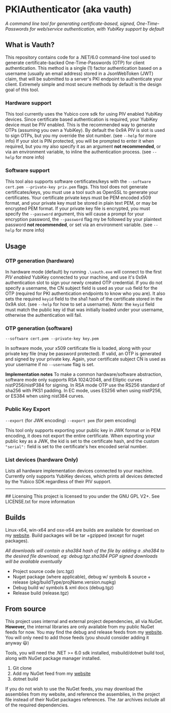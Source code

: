 # PKIAuthenticator (aka vauth)

*A command line tool for generating certificate-based, signed, One-Time-Passwords for web/service authentication, with YubiKey support by default*

## What is Vauth?
This repository contains code for a .NET/6.0 command-line tool used to generate certificate-backed One-Time-Passwords (OTP) for client authentication. This method is a single (1) factor authentication based on a username (usually an email address) stored in a JsonWebToken (JWT) claim, that will be submitted to a server's PKI endpoint to authenticate your client. Extremely simple and most secure methods by default is the design goal of this tool.

### Hardware support
This tool currently uses the Yubico core sdk for using PIV enabled YubiKey devices. Since certificate based authentication is required, your YubiKey device must be PIV enabled. This is the recommended way to generate OTPs (assuming you own a YubiKey). By default the 0x9A PIV is slot is used to sign OTPs, but you my override the slot number. (see `--help` for more info) If your slot is PIN protected, you will be prompted to enter it when required, but you my also specify it as an argument **not recommended**, or via an environment variable, to inline the authentication process. (see `--help` for more info)

### Software support
This tool also supports software certificates/keys with the `--software cert.pem --private-key priv.pem` flags. This tool does not generate certificates/keys, you must use a tool such as OpenSSL to generate your certificates. Your certificate private keys must be PEM encoded x509 format, and your private key must be stored in plain text PEM, or may be encrypted PEM format. If your private key file is encrypted, you must specify the `--password` argument, this will cause a prompt for your encryption password, the `--password` flag my be followed by your plaintext password **not recommended**, or set via an environment variable. (see `--help` for more info) 

## Usage
### OTP generation (hardware)
In hardware mode (default) by running `.\vauth.exe` will connect to the first *PIV enabled* YubiKey connected to your machine, and use it's 0x9A authentication slot to sign your newly created OTP credential. If you do not specify a username, the CN subject field is used as your `sub` field for the OTP (required for PKI authentication endpoints to know who you are). It also sets the required `keyid` field to the sha1 hash of the certificate stored in the 0x9A slot. (see `--help` for how to set a username). *Note:* the `keyid` field must match the public key id that was initially loaded under your username, otherwise the authentication will fail. 

### OTP generation (software)
`--software cert.pem --private-key key.pem`

In software mode, your x509 certificate file is loaded, along with your private key file (may be password protected). If valid, an OTP is generated and signed by your private key. Again, your certificate subject CN is used as your username if no `--username` flag is set. 

**Implementation notes**
To make a common hardware/software abstraction, software mode only supports RSA 1024/2048, and Elliptic curves nistP256/nistP384 for signing. In RSA mode OTP use the RS256 standard of sha256 with PKS1 padding. In EC mode, uses ES256 when using nistP256, or ES384 when using nist384 curves. 

### Public Key Export 
`--export` (for JWK encoding)
`--export pem` (for pem encoding) 

This tool only supports exporting your public key in JWK format or in PEM encoding, it does not export the entire certificate. When exporting your public key as a JWK, the kid is set to the certificate hash, and the custom `"serial":` field is set to the certificate's hex encoded serial number.  

### List devices (hardware Only)
Lists all hardware implementation devices connected to your machine. Currently only supports YubiKey devices, which prints all devices detected by the Yubico SDK regardless of their PIV support.

<hr>
## Licensing
This project is licensed to you under the GNU GPL V2+. See LICENSE.txt for more information

## Builds
Linux-x64, win-x64 and osx-x64 are builds are available for download on my [website](https://www.vaughnnugent.com/resources/software/modules/PkiAuthenticator). Build packages will be tar +gzipped (except for nuget packages). 

*All downloads will contain a sha384 hash of the file by adding a .sha384 to the desired file download, eg: debug.tgz.sha384*
*PGP signed downloads will be available eventually*

- Project source code (src.tgz)
- Nuget package (where applicable), debug w/ symbols & source + release (pkg/buildType/projName.version.nupkg)
- Debug build w/ symbols & xml docs (debug.tgz)
- Release build (release.tgz)

## From source
This project uses internal and external project dependencies, all via NuGet. **However,** the internal libraries are only available from my public NuGet feeds for now. You may find the debug and release feeds from my [website](https://www.vaughnnugent.com/resources/software/modules). You will only need to add those feeds (you should consider adding it anyway :smiley:)

Tools, you will need the .NET >= 6.0 sdk installed, msbuild/dotnet build tool, along with NuGet package manager installed. 

1. Git clone
2. Add my NuGet feed from my [website](https://www.vaughnnugent.com/resources/software/modules)
3. dotnet build

If you do not wish to use the NuGet feeds, you may download the assemblies from my website, and reference the assemblies, in the project file instead of their NuGet packages references. The .tar archives include all of the required dependencies. 